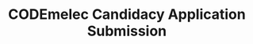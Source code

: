 ---
title: CODEmelec Candidacy Application Submission
redirect_to: https://forms.gle/tnjXT3gZUfAqsQiK6
redirect_from: 
  - /ElecAppSubmission2324
  - /elecappsubmission2324
---